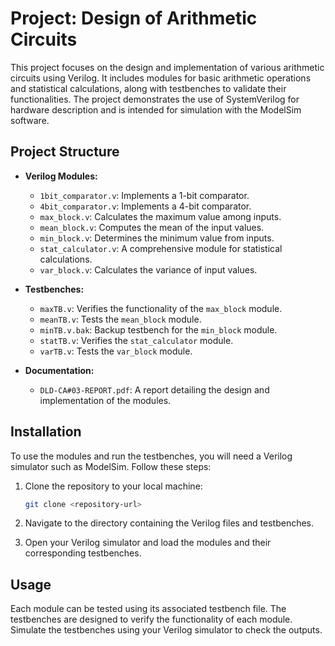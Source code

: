 
# Project: Design of Arithmetic Circuits

This project focuses on the design and implementation of various arithmetic circuits using Verilog. It includes modules for basic arithmetic operations and statistical calculations, along with testbenches to validate their functionalities. The project demonstrates the use of SystemVerilog for hardware description and is intended for simulation with the ModelSim software.

## Project Structure

- **Verilog Modules:**
  - `1bit_comparator.v`: Implements a 1-bit comparator.
  - `4bit_comparator.v`: Implements a 4-bit comparator.
  - `max_block.v`: Calculates the maximum value among inputs.
  - `mean_block.v`: Computes the mean of the input values.
  - `min_block.v`: Determines the minimum value from inputs.
  - `stat_calculator.v`: A comprehensive module for statistical calculations.
  - `var_block.v`: Calculates the variance of input values.

- **Testbenches:**
  - `maxTB.v`: Verifies the functionality of the `max_block` module.
  - `meanTB.v`: Tests the `mean_block` module.
  - `minTB.v.bak`: Backup testbench for the `min_block` module.
  - `statTB.v`: Verifies the `stat_calculator` module.
  - `varTB.v`: Tests the `var_block` module.

- **Documentation:**
  - `DLD-CA#03-REPORT.pdf`: A report detailing the design and implementation of the modules.

## Installation

To use the modules and run the testbenches, you will need a Verilog simulator such as ModelSim. Follow these steps:

1. Clone the repository to your local machine:
   ```bash
   git clone <repository-url>
   ```

2. Navigate to the directory containing the Verilog files and testbenches.

3. Open your Verilog simulator and load the modules and their corresponding testbenches.

## Usage

Each module can be tested using its associated testbench file. The testbenches are designed to verify the functionality of each module. Simulate the testbenches using your Verilog simulator to check the outputs.

